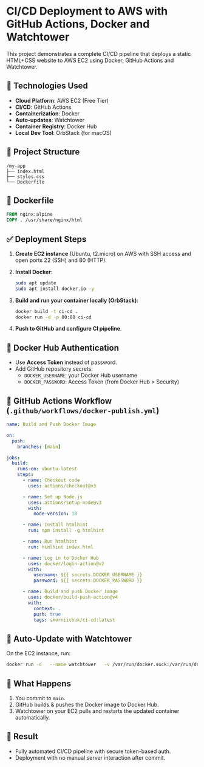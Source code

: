 
# CI/CD Deployment to AWS with GitHub Actions, Docker and Watchtower

This project demonstrates a complete CI/CD pipeline that deploys a static HTML+CSS website to AWS EC2 using Docker, GitHub Actions and Watchtower.

## 🚀 Technologies Used

- **Cloud Platform**: AWS EC2 (Free Tier)
- **CI/CD**: GitHub Actions
- **Containerization**: Docker
- **Auto-updates**: Watchtower
- **Container Registry**: Docker Hub
- **Local Dev Tool**: OrbStack (for macOS)

## 📁 Project Structure

```
/my-app
├── index.html
├── styles.css
└── Dockerfile
```

## 🧩 Dockerfile

```Dockerfile
FROM nginx:alpine
COPY . /usr/share/nginx/html
```

## ✅ Deployment Steps

1. **Create EC2 instance** (Ubuntu, t2.micro) on AWS with SSH access and open ports 22 (SSH) and 80 (HTTP).
2. **Install Docker**:
    ```bash
    sudo apt update
    sudo apt install docker.io -y
    ```
3. **Build and run your container locally (OrbStack)**:
    ```bash
    docker build -t ci-cd .
    docker run -d -p 80:80 ci-cd
    ```

4. **Push to GitHub and configure CI pipeline**.

## 🔐 Docker Hub Authentication

- Use **Access Token** instead of password.
- Add GitHub repository secrets:
    - `DOCKER_USERNAME`: your Docker Hub username
    - `DOCKER_PASSWORD`: Access Token (from Docker Hub > Security)

## 🧪 GitHub Actions Workflow (`.github/workflows/docker-publish.yml`)

```yaml
name: Build and Push Docker Image

on:
  push:
    branches: [main]

jobs:
  build:
    runs-on: ubuntu-latest
    steps:
      - name: Checkout code
        uses: actions/checkout@v3

      - name: Set up Node.js
        uses: actions/setup-node@v3
        with:
          node-version: 18

      - name: Install htmlhint
        run: npm install -g htmlhint

      - name: Run htmlhint
        run: htmlhint index.html

      - name: Log in to Docker Hub
        uses: docker/login-action@v2
        with:
          username: ${{ secrets.DOCKER_USERNAME }}
          password: ${{ secrets.DOCKER_PASSWORD }}

      - name: Build and push Docker image
        uses: docker/build-push-action@v4
        with:
          context: .
          push: true
          tags: skorniichuk/ci-cd:latest

```

## 🔁 Auto-Update with Watchtower

On the EC2 instance, run:

```bash
docker run -d   --name watchtower   -v /var/run/docker.sock:/var/run/docker.sock   containrrr/watchtower
```

## 🔄 What Happens

1. You commit to `main`.
2. GitHub builds & pushes the Docker image to Docker Hub.
3. Watchtower on your EC2 pulls and restarts the updated container automatically.

## 📌 Result

- Fully automated CI/CD pipeline with secure token-based auth.
- Deployment with no manual server interaction after commit.
